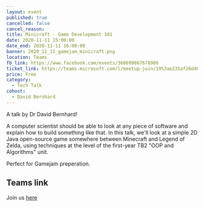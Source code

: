 ```yaml
---
layout: event
published: true
cancelled: false
cancel_reason:
title: Minicraft - Game Development 101
date: 2020-11-11 15:00:00
date_end: 2020-11-11 16:00:00
banner: 2020_11_11_gamejam_minicraft.png
location: Teams
fb_link: https://www.facebook.com/events/368699867678986
ticket_link: https://teams.microsoft.com/l/meetup-join/19%3ae235af26d46143b39a0d96ba8868edc0%40thread.tacv2/1603377551449?context=%7B%22Tid%22%3A%22b2e47f30-cd7d-4a4e-a5da-b18cf1a4151b%22%2C%22Oid%22%3A%226e61c35b-613a-4904-aede-b98164d29997%22%7D
price: Free
category:
  - Tech Talk
cohost:
  - David Bernhard
---
```


A talk by Dr David Bernhard!

A computer scientist should be able to look at any piece of software and explain how to build something like that. In this talk, we'll look at a simple 2D Java open-source game somewhere between Minecraft and Legend of Zelda, using techniques at the level of the first-year TB2 "OOP and Algorithms" unit.

Perfect for Gamejam preperation.

## Teams link

Join us [ here ](https://teams.microsoft.com/l/meetup-join/19%3ae235af26d46143b39a0d96ba8868edc0%40thread.tacv2/1603377551449?context=%7B%22Tid%22%3A%22b2e47f30-cd7d-4a4e-a5da-b18cf1a4151b%22%2C%22Oid%22%3A%226e61c35b-613a-4904-aede-b98164d29997%22%7D)
